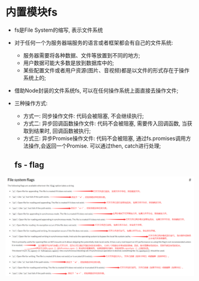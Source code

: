 # 内置模块fs

- fs是File System的缩写, 表示文件系统

- 对于任何一个为服务器端服务的语言或者框架都会有自己的文件系统:

  - 服务器需要将各种数据、文件等放置到不同的地方;
  - 用户数据可能大多数是放到数据库中的;
  - 某些配置文件或者用户资源(图片、音视频)都是以文件的形式存在于操作系统上的;

- 借助Node封装的文件系统fs, 可以在任何操作系统上面直接去操作文件;

- 三种操作方式:

  - 方式一: 同步操作文件: 代码会被阻塞, 不会继续执行;
  - 方式二: 异步回调函数操作文件: 代码不会被阻塞, 需要传入回调函数, 当获取到结果时, 回调函数被执行;
  - 方式三: 异步Promise操作文件: 代码不会被阻塞, 通过fs.promises调用方法操作,会返回一个Promise. 可以通过then, catch进行处理;

  ## fs - flag
  

![encoding](./flag.jpg)

